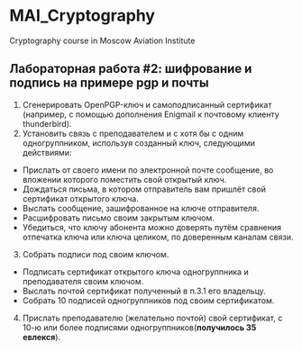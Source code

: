 # MAI_Cryptography
Cryptography course in Moscow Aviation Institute

## Лабораторная работа #2: шифрование и подпись на примере pgp и почты
1. Сгенерировать OpenPGP-ключ и самоподписанный сертификат (например, с помощью дополнения Enigmail к почтовому клиенту thunderbird).
2. Установить связь с преподавателем и с хотя бы с одним одногруппником, используя созданный ключ, следующими действиями:
 - Прислать от своего имени по электронной почте сообщение, во вложении которого поместить свой открытый ключ.
 - Дождаться письма, в котором отправитель вам пришлёт свой сертификат открытого ключа.
 - Выслать сообщение, зашифрованное на ключе отправителя.
 - Расшифровать письмо своим закрытым ключом.
 - Убедиться, что ключу абонента можно доверять путём сравнения отпечатка ключа или ключа целиком, по доверенным каналам связи.
3. Собрать подписи под своим ключом.
 - Подписать сертификат открытого ключа одногруппника и преподавателя своим ключом.
 - Выслать почтой сертификат полученный в п.3.1 его владельцу.
 - Собрать 10 подписей одногруппников под своим сертификатом.
4. Прислать преподавателю (желательно почтой) свой сертификат, с 10-ю или более подписями одногруппников(**получилось 35 eвлекся**).
